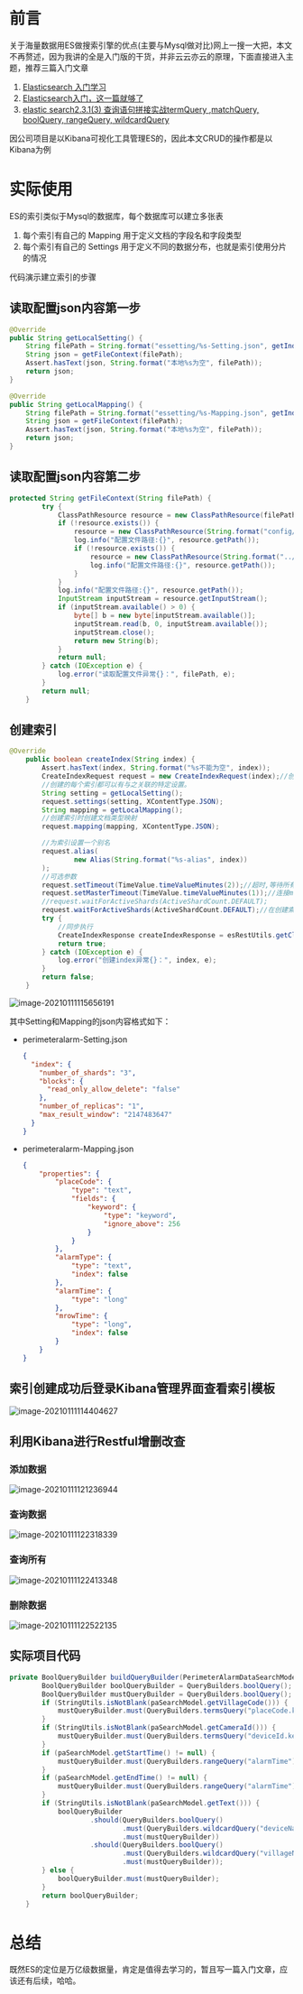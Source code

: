 # 前言

关于海量数据用ES做搜索引擎的优点(主要与Mysql做对比)网上一搜一大把，本文不再赘述，因为我讲的全是入门版的干货，并非云云亦云的原理，下面直接进入主题，推荐三篇入门文章

1. [Elasticsearch 入门学习](https://zhuanlan.zhihu.com/p/104215274)
2. [Elasticsearch入门，这一篇就够了](https://www.cnblogs.com/sunsky303/p/9438737.html)
3. [elastic search2.3.1(3) 查询语句拼接实战termQuery ,matchQuery, boolQuery, rangeQuery, wildcardQuery](https://www.cnblogs.com/yanyuechao/p/8467602.html)

因公司项目是以Kibana可视化工具管理ES的，因此本文CRUD的操作都是以Kibana为例

# 实际使用

ES的索引类似于Mysql的数据库，每个数据库可以建立多张表

1. 每个索引有自己的 Mapping 用于定义文档的字段名和字段类型
2. 每个索引有自己的 Settings 用于定义不同的数据分布，也就是索引使用分片的情况

代码演示建立索引的步骤

## 读取配置json内容第一步

```java
@Override
public String getLocalSetting() {
    String filePath = String.format("essetting/%s-Setting.json", getIndexPrefix());
    String json = getFileContext(filePath);
    Assert.hasText(json, String.format("本地%s为空", filePath));
    return json;
}

@Override
public String getLocalMapping() {
    String filePath = String.format("essetting/%s-Mapping.json", getIndexPrefix());
    String json = getFileContext(filePath);
    Assert.hasText(json, String.format("本地%s为空", filePath));
    return json;
}
```
## 读取配置json内容第二步

```java
protected String getFileContext(String filePath) {
        try {
            ClassPathResource resource = new ClassPathResource(filePath);
            if (!resource.exists()) {
                resource = new ClassPathResource(String.format("config/%s", filePath));
                log.info("配置文件路径:{}", resource.getPath());
                if (!resource.exists()) {
                    resource = new ClassPathResource(String.format("../config/%s", filePath));
                    log.info("配置文件路径:{}", resource.getPath());
                }
            }
            log.info("配置文件路径:{}", resource.getPath());
            InputStream inputStream = resource.getInputStream();
            if (inputStream.available() > 0) {
                byte[] b = new byte[inputStream.available()];
                inputStream.read(b, 0, inputStream.available());
                inputStream.close();
                return new String(b);
            }
            return null;
        } catch (IOException e) {
            log.error("读取配置文件异常{}：", filePath, e);
        }
        return null;
    }
```

## 创建索引

```java
@Override
    public boolean createIndex(String index) {
        Assert.hasText(index, String.format("%s不能为空", index));
        CreateIndexRequest request = new CreateIndexRequest(index);//创建索引
        //创建的每个索引都可以有与之关联的特定设置。
        String setting = getLocalSetting();
        request.settings(setting, XContentType.JSON);
        String mapping = getLocalMapping();
        //创建索引时创建文档类型映射
        request.mapping(mapping, XContentType.JSON);

        //为索引设置一个别名
        request.alias(
                new Alias(String.format("%s-alias", index))
        );
        //可选参数
        request.setTimeout(TimeValue.timeValueMinutes(2));//超时,等待所有节点被确认(使用TimeValue方式)
        request.setMasterTimeout(TimeValue.timeValueMinutes(1));//连接master节点的超时时间(使用TimeValue方式)
        //request.waitForActiveShards(ActiveShardCount.DEFAULT);
        request.waitForActiveShards(ActiveShardCount.DEFAULT);//在创建索引API返回响应之前等待的活动分片副本的数量，以ActiveShardCount形式表示。
        try {
            //同步执行
            CreateIndexResponse createIndexResponse = esRestUtils.getClient().indices().create(request, RequestOptions.DEFAULT);
            return true;
        } catch (IOException e) {
            log.error("创建index异常{}：", index, e);
        }
        return false;
    }
```


![image-20210111115656191](https://raw.githubusercontent.com/yeguoqiang/PicRemote/master/%E7%BD%91%E5%8A%9B/%E6%99%BA%E6%85%A7%E7%A4%BE%E5%8C%BA-%E5%8D%97%E6%B9%96image-20210111115656191.png)

其中Setting和Mapping的json内容格式如下：

+ perimeteralarm-Setting.json

    ```json
    {
      "index": {
        "number_of_shards": "3",
        "blocks": {
          "read_only_allow_delete": "false"
        },
        "number_of_replicas": "1",
        "max_result_window": "2147483647"
      }
    }
    ```

+ perimeteralarm-Mapping.json

    ```json
    {
    	"properties": {
    		"placeCode": {
    			"type": "text",
    			"fields": {
    				"keyword": {
    					"type": "keyword",
    					"ignore_above": 256
    				}
    			}
    		},
    		"alarmType": {
    			"type": "text",
    			"index": false
    		},
    		"alarmTime": {
    			"type": "long"
    		},
    		"mrowTime": {
    			"type": "long",
    			"index": false
    		}
    	}
    }
    ```

## 索引创建成功后登录Kibana管理界面查看索引模板

![image-20210111114404627](https://raw.githubusercontent.com/yeguoqiang/PicRemote/master/%E7%BD%91%E5%8A%9B/%E6%99%BA%E6%85%A7%E7%A4%BE%E5%8C%BA-%E5%8D%97%E6%B9%96image-20210111114404627.png)

## 利用Kibana进行Restful增删改查

### 添加数据

![image-20210111121236944](https://raw.githubusercontent.com/yeguoqiang/PicRemote/master/%E7%BD%91%E5%8A%9B/%E6%99%BA%E6%85%A7%E7%A4%BE%E5%8C%BA-%E5%8D%97%E6%B9%96image-20210111121236944.png)

### 查询数据

![image-20210111122318339](https://raw.githubusercontent.com/yeguoqiang/PicRemote/master/%E7%BD%91%E5%8A%9B/%E6%99%BA%E6%85%A7%E7%A4%BE%E5%8C%BA-%E5%8D%97%E6%B9%96image-20210111122318339.png)

### 查询所有

![image-20210111122413348](https://raw.githubusercontent.com/yeguoqiang/PicRemote/master/%E7%BD%91%E5%8A%9B/%E6%99%BA%E6%85%A7%E7%A4%BE%E5%8C%BA-%E5%8D%97%E6%B9%96image-20210111122413348.png)

### 删除数据

![image-20210111122522135](https://raw.githubusercontent.com/yeguoqiang/PicRemote/master/%E7%BD%91%E5%8A%9B/%E6%99%BA%E6%85%A7%E7%A4%BE%E5%8C%BA-%E5%8D%97%E6%B9%96image-20210111122522135.png)

## 实际项目代码

```java
private BoolQueryBuilder buildQueryBuilder(PerimeterAlarmDataSearchModel paSearchModel) {
        BoolQueryBuilder boolQueryBuilder = QueryBuilders.boolQuery();
        BoolQueryBuilder mustQueryBuilder = QueryBuilders.boolQuery();
        if (StringUtils.isNotBlank(paSearchModel.getVillageCode())) {
            mustQueryBuilder.must(QueryBuilders.termsQuery("placeCode.keyword", paSearchModel.getVillageCode().split(",")));
        }
        if (StringUtils.isNotBlank(paSearchModel.getCameraId())) {
            mustQueryBuilder.must(QueryBuilders.termsQuery("deviceId.keyword", paSearchModel.getCameraId().split(",")));
        }
        if (paSearchModel.getStartTime() != null) {
            mustQueryBuilder.must(QueryBuilders.rangeQuery("alarmTime").gte(paSearchModel.getStartTime()));
        }
        if (paSearchModel.getEndTime() != null) {
            mustQueryBuilder.must(QueryBuilders.rangeQuery("alarmTime").lte(paSearchModel.getEndTime()));
        }
        if (StringUtils.isNotBlank(paSearchModel.getText())) {
            boolQueryBuilder
                    .should(QueryBuilders.boolQuery()
                            .must(QueryBuilders.wildcardQuery("deviceName.keyword", "*" + paSearchModel.getText() + "*"))
                            .must(mustQueryBuilder))
                    .should(QueryBuilders.boolQuery()
                            .must(QueryBuilders.wildcardQuery("villageName.keyword", "*" + paSearchModel.getText() + "*"))
                            .must(mustQueryBuilder));
        } else {
            boolQueryBuilder.must(mustQueryBuilder);
        }
        return boolQueryBuilder;
    }
```

# 总结

既然ES的定位是万亿级数据量，肯定是值得去学习的，暂且写一篇入门文章，应该还有后续，哈哈。
